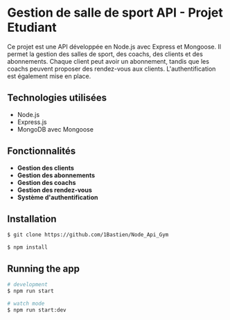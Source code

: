 # Gestion de salle de sport API - Projet Etudiant 

Ce projet est une API développée en Node.js avec Express et Mongoose. 
Il permet la gestion des salles de sport, des coachs, des clients et des abonnements. 
Chaque client peut avoir un abonnement, tandis que les coachs peuvent proposer des rendez-vous aux clients. 
L'authentification est également mise en place.

## Technologies utilisées

- Node.js
- Express.js
- MongoDB avec Mongoose

## Fonctionnalités

- **Gestion des clients**
- **Gestion des abonnements**
- **Gestion des coachs**
- **Gestion des rendez-vous**
- **Système d'authentification**

## Installation

```bash
$ git clone https://github.com/1Bastien/Node_Api_Gym
```
```
$ npm install
```

## Running the app

```bash
# development
$ npm run start
```
```bash
# watch mode
$ npm run start:dev
